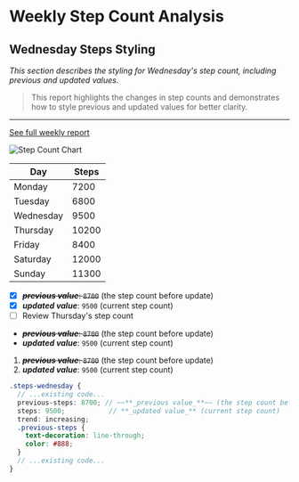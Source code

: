 <!-- This markdown file contains a weekly step count analysis with all required markdown elements for formatting and reporting. -->
# Weekly Step Count Analysis

## Wednesday Steps Styling

*This section describes the styling for Wednesday's step count, including previous and updated values.*

> This report highlights the changes in step counts and demonstrates how to style previous and updated values for better clarity.

---

[See full weekly report](https://example.com/weekly-report)

![Step Count Chart](https://example.com/step-count-chart.png)

| Day       | Steps  |
|-----------|--------|
| Monday    | 7200   |
| Tuesday   | 6800   |
| Wednesday | 9500   |
| Thursday  | 10200  |
| Friday    | 8400   |
| Saturday  | 12000  |
| Sunday    | 11300  |

- [x] ~~**_previous value_**: `8700`~~ (the step count before update)
- [x] **_updated value_**: `9500` (current step count)
- [ ] Review Thursday's step count

- ~~**_previous value_**: `8700`~~ (the step count before update)
- **_updated value_**: `9500` (current step count)

1. ~~**_previous value_**: `8700`~~ (the step count before update)
2. **_updated value_**: `9500` (current step count)

```scss
.steps-wednesday {
  // ...existing code...
  previous-steps: 8700; // ~~**_previous value_**~~ (the step count before update)
  steps: 9500;           // **_updated value_** (current step count)
  trend: increasing;
  .previous-steps {
    text-decoration: line-through;
    color: #888;
  }
  // ...existing code...
}
```
